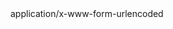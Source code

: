 ---
endpoint: homework/delete
method: POST
body: application/x-www-form-urlencoded
destructive: true
fields:
  - name: id
    type: integer
    description: Unique id of the homework to delete
    required: true
---